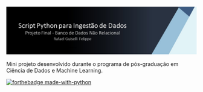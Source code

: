 ![](Imagens/Fundo.png)

Mini projeto desenvolvido durante o programa de pós-graduação em Ciência de Dados e Machine Learning.

[![forthebadge made-with-python](http://ForTheBadge.com/images/badges/made-with-python.svg)](https://www.python.org/)
